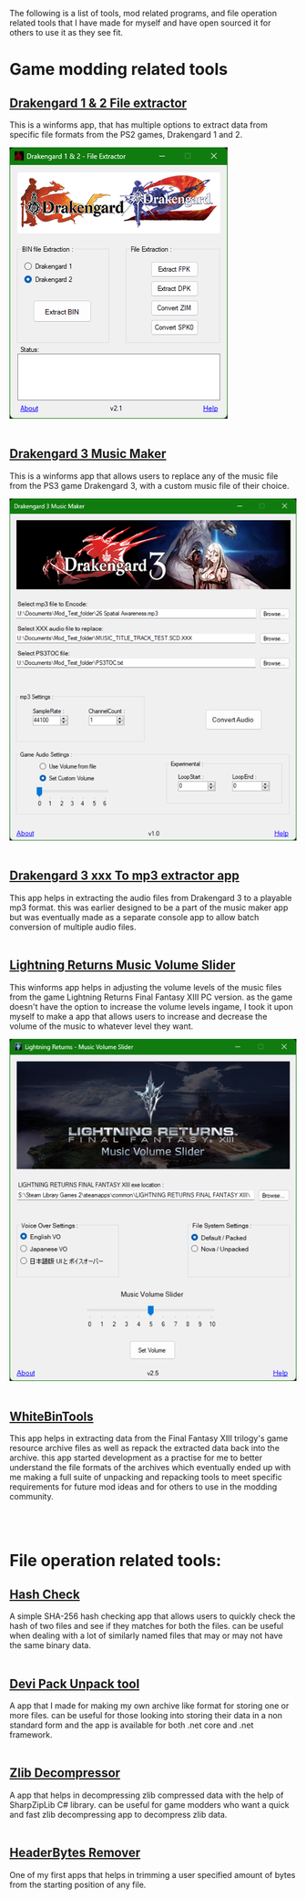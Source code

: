 The following is a list of tools, mod related programs, and file operation related tools that I have made for myself and have open sourced it for others to use it as they see fit. 
<br>
# Game modding related tools
## [Drakengard 1 & 2 File extractor](https://github.com/Surihix/Drakengard1and2Extractor)
This is a winforms app, that has multiple options to extract data from specific file formats from the PS2 games, Drakengard 1 and 2.

![Image text](website_images/D1&2ExtractorApp.png)
<br><br>
## [Drakengard 3 Music Maker](https://github.com/Surihix/Drakengard3MusicMaker)
This is a winforms app that allows users to replace any of the music file from the PS3 game Drakengard 3, with a custom music file of their choice. 

![Image text](website_images/D3MusicMakerApp.png)
<br><br>
## [Drakengard 3 xxx To mp3 extractor app](https://github.com/Surihix/Drakengard3xxxToMp3)
This app helps in extracting the audio files from Drakengard 3 to a playable mp3 format. this was earlier designed to be a part of the music maker app but was eventually made as a separate console app to allow batch conversion of multiple audio files.
<br><br>
## [Lightning Returns Music Volume Slider](https://github.com/Surihix/LRMusicVolumeSlider)
This winforms app helps in adjusting the volume levels of the music files from the game Lightning Returns Final Fantasy XIII PC version. as the game doesn't have the option to increase the volume levels ingame, I took it upon myself to make a app that allows users to increase and decrease the volume of the music to whatever level they want. 

![Image text](website_images/LRMusicSliderApp.png)
<br><br>
## [WhiteBinTools](https://github.com/Surihix/WhiteBinTools)
This app helps in extracting data from the Final Fantasy XIII trilogy's game resource archive files as well as repack the extracted data back into the archive. this app started development as a practise for me to better understand the file formats of the archives which eventually ended up with me making a full suite of unpacking and repacking tools to meet specific requirements for future mod ideas and for others to use in the modding community. 


<br><br>
# File operation related tools:
## [Hash Check](https://github.com/Surihix/HashCheck)
A simple SHA-256 hash checking app that allows users to quickly check the hash of two files and see if they matches for both the files. can be useful when dealing with a lot of similarly named files that may or may not have the same binary data.
<br><br>
## [Devi Pack Unpack tool](https://github.com/Surihix/DeviPackUnpackTool)
A app that I made for making my own archive like format for storing one or more files. can be useful for those looking into storing their data in a non standard form and the app is available for both .net core and .net framework. 
<br><br>
## [Zlib Decompressor](https://github.com/Surihix/ZLIB_decompressor)
A app that helps in decompressing zlib compressed data with the help of SharpZipLib C# library. can be useful for game modders who want a quick and fast zlib decompressing app to decompress zlib data.
<br><br>
## [HeaderBytes Remover](https://github.com/Surihix/HeaderBytesRemover)
One of my first apps that helps in trimming a user specified amount of bytes from the starting position of any file. 
